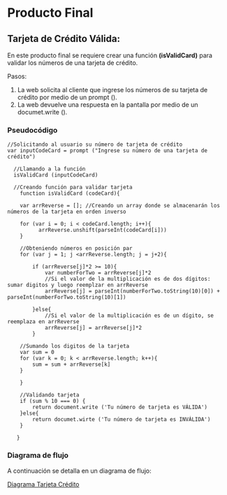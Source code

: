 # Producto Final
## Tarjeta de Crédito Válida:

En este producto final se requiere crear una función **(isValidCard)** para validar los números de una tarjeta de crédito.

Pasos:
1. La web solicita al cliente que ingrese los números de su tarjeta de crédito por medio de un prompt ().
2. La web devuelve una respuesta en la pantalla por medio de un documet.write ().

### Pseudocódigo

~~~
//Solicitando al usuario su número de tarjeta de crédito
var inputCodeCard = prompt ("Ingrese su número de una tarjeta de crédito")

  //Llamando a la función
  isValidCard (inputCodeCard)

  //Creando función para validar tarjeta
    function isValidCard (codeCard){

    var arrReverse = []; //Creando un array donde se almacenarán los números de la tarjeta en orden inverso

    for (var i = 0; i < codeCard.length; i++){
          arrReverse.unshift(parseInt(codeCard[i]))
    }

    //Obteniendo números en posición par
    for (var j = 1; j <arrReverse.length; j = j+2){

        if (arrReverse[j]*2 >= 10){
            var numberForTwo = arrReverse[j]*2
            //Si el valor de la multiplicación es de dos dígitos: sumar digitos y luego reemplzar en arrReverse
            arrReverse[j] = parseInt(numberForTwo.toString(10)[0]) + parseInt(numberForTwo.toString(10)[1])

        }else{
            //Si el valor de la multiplicación es de un dígito, se reemplaza en arrReverse
            arrReverse[j] = arrReverse[j]*2
        }

    //Sumando los digitos de la tarjeta
    var sum = 0
    for (var k = 0; k < arrReverse.length; k++){
        sum = sum + arrReverse[k]
    }

    }

    //Validando tarjeta
    if (sum % 10 === 0) {
        return document.write ('Tu número de tarjeta es VÁLIDA')
    }else{
        return documet.wirte ('Tu número de tarjeta es INVÁLIDA')
    }

   }

~~~

### Diagrama de flujo

A continuación se detalla en un diagrama de flujo:

[Diagrama Tarjeta Crédito](https://drive.google.com/file/d/0B8fqMV-mBqZgZ3VJSWdhSE1SbHc/view?usp=sharing)
